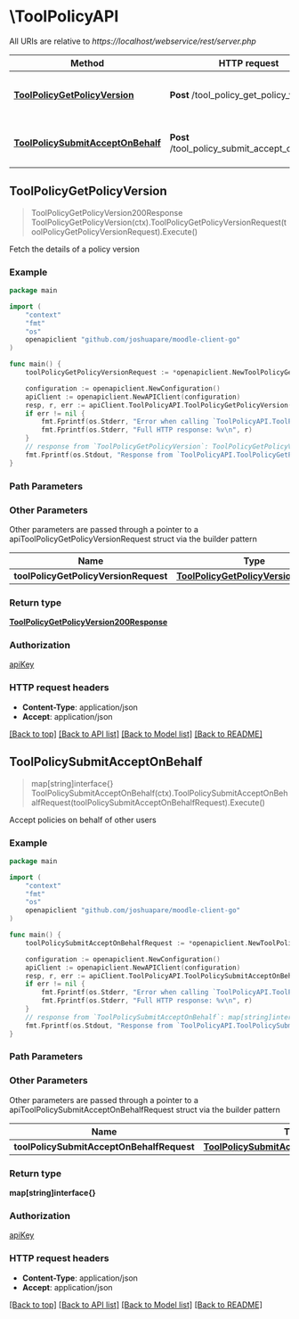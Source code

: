 # \ToolPolicyAPI

All URIs are relative to *https://localhost/webservice/rest/server.php*

Method | HTTP request | Description
------------- | ------------- | -------------
[**ToolPolicyGetPolicyVersion**](ToolPolicyAPI.md#ToolPolicyGetPolicyVersion) | **Post** /tool_policy_get_policy_version | Fetch the details of a policy version
[**ToolPolicySubmitAcceptOnBehalf**](ToolPolicyAPI.md#ToolPolicySubmitAcceptOnBehalf) | **Post** /tool_policy_submit_accept_on_behalf | Accept policies on behalf of other users



## ToolPolicyGetPolicyVersion

> ToolPolicyGetPolicyVersion200Response ToolPolicyGetPolicyVersion(ctx).ToolPolicyGetPolicyVersionRequest(toolPolicyGetPolicyVersionRequest).Execute()

Fetch the details of a policy version



### Example

```go
package main

import (
	"context"
	"fmt"
	"os"
	openapiclient "github.com/joshuapare/moodle-client-go"
)

func main() {
	toolPolicyGetPolicyVersionRequest := *openapiclient.NewToolPolicyGetPolicyVersionRequest(int32(123)) // ToolPolicyGetPolicyVersionRequest | 

	configuration := openapiclient.NewConfiguration()
	apiClient := openapiclient.NewAPIClient(configuration)
	resp, r, err := apiClient.ToolPolicyAPI.ToolPolicyGetPolicyVersion(context.Background()).ToolPolicyGetPolicyVersionRequest(toolPolicyGetPolicyVersionRequest).Execute()
	if err != nil {
		fmt.Fprintf(os.Stderr, "Error when calling `ToolPolicyAPI.ToolPolicyGetPolicyVersion``: %v\n", err)
		fmt.Fprintf(os.Stderr, "Full HTTP response: %v\n", r)
	}
	// response from `ToolPolicyGetPolicyVersion`: ToolPolicyGetPolicyVersion200Response
	fmt.Fprintf(os.Stdout, "Response from `ToolPolicyAPI.ToolPolicyGetPolicyVersion`: %v\n", resp)
}
```

### Path Parameters



### Other Parameters

Other parameters are passed through a pointer to a apiToolPolicyGetPolicyVersionRequest struct via the builder pattern


Name | Type | Description  | Notes
------------- | ------------- | ------------- | -------------
 **toolPolicyGetPolicyVersionRequest** | [**ToolPolicyGetPolicyVersionRequest**](ToolPolicyGetPolicyVersionRequest.md) |  | 

### Return type

[**ToolPolicyGetPolicyVersion200Response**](ToolPolicyGetPolicyVersion200Response.md)

### Authorization

[apiKey](../README.md#apiKey)

### HTTP request headers

- **Content-Type**: application/json
- **Accept**: application/json

[[Back to top]](#) [[Back to API list]](../README.md#documentation-for-api-endpoints)
[[Back to Model list]](../README.md#documentation-for-models)
[[Back to README]](../README.md)


## ToolPolicySubmitAcceptOnBehalf

> map[string]interface{} ToolPolicySubmitAcceptOnBehalf(ctx).ToolPolicySubmitAcceptOnBehalfRequest(toolPolicySubmitAcceptOnBehalfRequest).Execute()

Accept policies on behalf of other users



### Example

```go
package main

import (
	"context"
	"fmt"
	"os"
	openapiclient "github.com/joshuapare/moodle-client-go"
)

func main() {
	toolPolicySubmitAcceptOnBehalfRequest := *openapiclient.NewToolPolicySubmitAcceptOnBehalfRequest("Jsonformdata_example") // ToolPolicySubmitAcceptOnBehalfRequest | 

	configuration := openapiclient.NewConfiguration()
	apiClient := openapiclient.NewAPIClient(configuration)
	resp, r, err := apiClient.ToolPolicyAPI.ToolPolicySubmitAcceptOnBehalf(context.Background()).ToolPolicySubmitAcceptOnBehalfRequest(toolPolicySubmitAcceptOnBehalfRequest).Execute()
	if err != nil {
		fmt.Fprintf(os.Stderr, "Error when calling `ToolPolicyAPI.ToolPolicySubmitAcceptOnBehalf``: %v\n", err)
		fmt.Fprintf(os.Stderr, "Full HTTP response: %v\n", r)
	}
	// response from `ToolPolicySubmitAcceptOnBehalf`: map[string]interface{}
	fmt.Fprintf(os.Stdout, "Response from `ToolPolicyAPI.ToolPolicySubmitAcceptOnBehalf`: %v\n", resp)
}
```

### Path Parameters



### Other Parameters

Other parameters are passed through a pointer to a apiToolPolicySubmitAcceptOnBehalfRequest struct via the builder pattern


Name | Type | Description  | Notes
------------- | ------------- | ------------- | -------------
 **toolPolicySubmitAcceptOnBehalfRequest** | [**ToolPolicySubmitAcceptOnBehalfRequest**](ToolPolicySubmitAcceptOnBehalfRequest.md) |  | 

### Return type

**map[string]interface{}**

### Authorization

[apiKey](../README.md#apiKey)

### HTTP request headers

- **Content-Type**: application/json
- **Accept**: application/json

[[Back to top]](#) [[Back to API list]](../README.md#documentation-for-api-endpoints)
[[Back to Model list]](../README.md#documentation-for-models)
[[Back to README]](../README.md)

